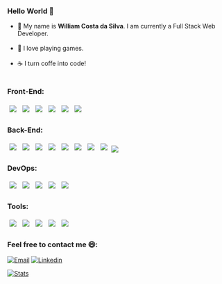 ### Hello World 👋

<ul>
  <li>
      👦 My name is <strong>William Costa da Silva</strong>. I am currently a Full Stack Web Developer.
      
  </li>
  <br/>
  <li>
      👾 I love playing games.
  </li>
  <br/>
  <li>
      ☕ I turn coffe into code!
  </li>
  <br/>
</ul>

### Front-End:

<div>
 <img style='margin: 5px;' src="https://img.shields.io/badge/javascript%20-%2320232a.svg?&style=for-the-badge&color=F7DF1E&logo=javascript&logoColor=000000" />
  <img style='margin: 5px;' src="https://img.shields.io/badge/CSS3%20-%2320232a.svg?&style=for-the-badge&color=1572B6&logo=CSS3&logoColor=ffffff"/>
  <img style='margin: 5px;' src="https://img.shields.io/badge/HTML5%20-%2320232a.svg?&style=for-the-badge&color=E34F26&logo=HTML5&logoColor=ffffff"/>
  <img style='margin: 5px;' src="https://img.shields.io/badge/react%20-%2320232a.svg?&style=for-the-badge&color=363636&logo=react&logoColor=q61DAFB"/>
  <img style='margin: 5px;' src="https://img.shields.io/badge/styled components%20-%2320232a.svg?&style=for-the-badge&color=DB7093&logo=styled-components&logoColor=ffffff"/>
    <img style='margin: 5px;' src="https://img.shields.io/badge/Cypress%20-%2320232a.svg?&style=for-the-badge&color=17202C&logo=Cypress&logoColor=ffffff"/>
</div>

### Back-End:

<div>
  <img style='margin: 5px;' src="https://img.shields.io/badge/node js%20-%2320232a.svg?&style=for-the-badge&color=339933&logo=node.js&logoColor=ffffff"/>
  <img style='margin: 5px;' src="https://img.shields.io/badge/Express%20-%2320232a.svg?&style=for-the-badge&color=000000&logo=Express&logoColor=ffffff"/>
  <img style='margin: 5px;' src="https://img.shields.io/badge/TypeScript%20-%2320232a.svg?&style=for-the-badge&color=3178C6&logo=TypeScript&logoColor=ffffff"/>
  <img style='margin: 5px;' src="https://img.shields.io/badge/Mongo db%20-%2320232a.svg?&style=for-the-badge&color=47A248&logo=MongoDB&logoColor=ffffff"/>
  <img style='margin: 5px;' src="https://img.shields.io/badge/PostgreSQL%20-%2320232a.svg?&style=for-the-badge&color=4169E1&logo=PostgreSQL&logoColor=ffffff"/>
  <img style='margin: 5px;' src="https://img.shields.io/badge/Redis-D9281A?style=for-the-badge&logo=redis&logoColor=white" />
  <img style='margin: 5px;' src="https://img.shields.io/badge/Prisma%20-%2320232a.svg?&style=for-the-badge&color=4C51BF&logo=Prisma&logoColor=ffffff"/>
  <img style='margin: 5px;' src="https://img.shields.io/badge/jest%20-%2320232a.svg?&style=for-the-badge&color=C21325&logo=jest&logoColor=ffffff"/>
  <img src="https://img.shields.io/badge/JWT-000000?style=for-the-badge&logo=JSON%20web%20tokens&logoColor=white" />
</div>
  
### DevOps:
  <div> 
    <img style='margin: 5px;' src="https://img.shields.io/badge/Heroku%20-%2320232a.svg?&style=for-the-badge&color=430098&logo=Heroku&logoColor=ffffff"/>         <img style='margin: 5px;' src="https://img.shields.io/badge/Vercel%20-%2320232a.svg?&style=for-the-badge&color=000000&logo=Vercel&logoColor=ffffff"/>
    <img style='margin: 5px;' src="https://img.shields.io/badge/Amazon_AWS-FF9900?style=for-the-badge&logo=amazonaws&logoColor=white"/>
    <img style='margin: 5px;' src="https://img.shields.io/badge/Nginx-009639?style=for-the-badge&logo=nginx&logoColor=white"/>
    <img style='margin: 5px;' src="https://img.shields.io/badge/Docker-2CA5E0?style=for-the-badge&logo=docker&logoColor=white"/>
  </div>
  
### Tools:
 <div> 
    <img style='margin: 5px;' src="https://img.shields.io/badge/Slack-4A154B?style=for-the-badge&logo=slack&logoColor=white"/>     
    <img style='margin: 5px;' src="https://img.shields.io/badge/Trello-0052CC?style=for-the-badge&logo=trello&logoColor=white"/>
    <img style='margin: 5px;' src="https://img.shields.io/badge/GitHub_Actions-2088FF?style=for-the-badge&logo=github-actions&logoColor=white"/>
    <img style='margin: 5px;' src= "https://img.shields.io/badge/Markdown-000000?style=for-the-badge&logo=markdown&logoColor=white" />
    <img style='margin: 5px;' src= "https://img.shields.io/badge/Linux-E34F26?style=for-the-badge&logo=linux&logoColor=black" />
  </div>

### Feel free to contact me 😄:

<div align="left">
  
  [![Email](https://img.shields.io/badge/Gmail-D14836?style=for-the-badge&logo=gmail&logoColor=white)](mailto:wiliancosta52@gmail.com)
  [![Linkedin](https://img.shields.io/badge/LinkedIn-0077B5?style=for-the-badge&logo=linkedin&logoColor=white)](https://www.linkedin.com/in/williamcosta52/)
</div>

[![Stats](https://github-readme-stats-git-masterrstaa-rickstaa.vercel.app/api?username=williamcosta52&theme=dark)](https://github-readme-stats-git-masterrstaa-rickstaa.vercel.app/api?username=williamcosta52)


